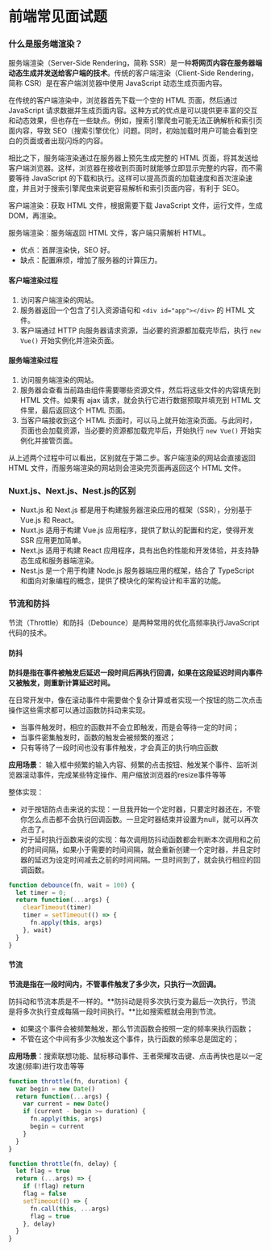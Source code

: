 # 前端常见面试题

### 什么是服务端渲染？

服务端渲染（Server-Side Rendering，简称 SSR）是一种**将网页内容在服务器端动态生成并发送给客户端的技术**。传统的客户端渲染（Client-Side Rendering，简称 CSR）是在客户端浏览器中使用 JavaScript 动态生成页面内容。

在传统的客户端渲染中，浏览器首先下载一个空的 HTML 页面，然后通过 JavaScript 请求数据并生成页面内容。这种方式的优点是可以提供更丰富的交互和动态效果，但也存在一些缺点。例如，搜索引擎爬虫可能无法正确解析和索引页面内容，导致 SEO（搜索引擎优化）问题。同时，初始加载时用户可能会看到空白的页面或者出现闪烁的内容。

相比之下，服务端渲染通过在服务器上预先生成完整的 HTML 页面，将其发送给客户端浏览器。这样，浏览器在接收到页面时就能够立即显示完整的内容，而不需要等待 JavaScript 的下载和执行。这样可以提高页面的加载速度和首次渲染速度，并且对于搜索引擎爬虫来说更容易解析和索引页面内容，有利于 SEO。

客户端渲染：获取 HTML 文件，根据需要下载 JavaScript 文件，运行文件，生成 DOM，再渲染。

服务端渲染：服务端返回 HTML 文件，客户端只需解析 HTML。

- 优点：首屏渲染快，SEO 好。
- 缺点：配置麻烦，增加了服务器的计算压力。

#### 客户端渲染过程

1. 访问客户端渲染的网站。
2. 服务器返回一个包含了引入资源语句和 `<div id="app"></div>` 的 HTML 文件。
3. 客户端通过 HTTP 向服务器请求资源，当必要的资源都加载完毕后，执行 `new Vue()` 开始实例化并渲染页面。

#### 服务端渲染过程

1. 访问服务端渲染的网站。
2. 服务器会查看当前路由组件需要哪些资源文件，然后将这些文件的内容填充到 HTML 文件。如果有 ajax 请求，就会执行它进行数据预取并填充到 HTML 文件里，最后返回这个 HTML 页面。
3. 当客户端接收到这个 HTML 页面时，可以马上就开始渲染页面。与此同时，页面也会加载资源，当必要的资源都加载完毕后，开始执行 `new Vue()` 开始实例化并接管页面。

从上述两个过程中可以看出，区别就在于第二步。客户端渲染的网站会直接返回 HTML 文件，而服务端渲染的网站则会渲染完页面再返回这个 HTML 文件。



### Nuxt.js、Next.js、Nest.js的区别

- Nuxt.js 和 Next.js 都是用于构建服务器渲染应用的框架（SSR），分别基于 Vue.js 和 React。
- Nuxt.js 适用于构建 Vue.js 应用程序，提供了默认的配置和约定，使得开发 SSR 应用更加简单。
- Next.js 适用于构建 React 应用程序，具有出色的性能和开发体验，并支持静态生成和服务器端渲染。
- Nest.js 是一个用于构建 Node.js 服务器端应用的框架，结合了 TypeScript 和面向对象编程的概念，提供了模块化的架构设计和丰富的功能。



### 节流和防抖

节流（Throttle）和防抖（Debounce）是两种常用的优化高频率执行JavaScript代码的技术。

#### 防抖

**防抖是指在事件被触发后延迟一段时间后再执行回调，如果在这段延迟时间内事件又被触发，则重新计算延迟时间。** 

在日常开发中，像在滚动事件中需要做个复杂计算或者实现一个按钮的防二次点击操作这些需求都可以通过函数防抖动来实现。

- 当事件触发时，相应的函数并不会立即触发，而是会等待一定的时间；
- 当事件密集触发时，函数的触发会被频繁的推迟；
- 只有等待了一段时间也没有事件触发，才会真正的执行响应函数

**应用场景**： 输入框中频繁的输入内容、频繁的点击按钮、触发某个事件、监听浏览器滚动事件，完成某些特定操作、用户缩放浏览器的resize事件等等

整体实现：

- 对于按钮防点击来说的实现：一旦我开始一个定时器，只要定时器还在，不管你怎么点击都不会执行回调函数。一旦定时器结束并设置为null，就可以再次点击了。
- 对于延时执行函数来说的实现：每次调用防抖动函数都会判断本次调用和之前的时间间隔，如果小于需要的时间间隔，就会重新创建一个定时器，并且定时器的延迟为设定时间减去之前的时间间隔。一旦时间到了，就会执行相应的回调函数。

```js
function debounce(fn, wait = 100) {
  let timer = 0;
  return function(...args) {
    clearTimeout(timer)
    timer = setTimeout(() => {
      fn.apply(this, args)
    }, wait)
  }
}
```



#### 节流

**节流是指在一段时间内，不管事件触发了多少次，只执行一次回调。** 

防抖动和节流本质是不一样的。**防抖动是将多次执行变为最后一次执行，节流是将多次执行变成每隔一段时间执行。**比如搜索框就会用到节流。

- 如果这个事件会被频繁触发，那么节流函数会按照一定的频率来执行函数；
- 不管在这个中间有多少次触发这个事件，执行函数的频率总是固定的；

**应用场景**：搜索联想功能、鼠标移动事件、王者荣耀攻击键、点击再快也是以一定攻速(频率)进行攻击等等

```js
function throttle(fn, duration) {
  var begin = new Date()
  return function(...args) {
    var current = new Date()
    if (current - begin >= duration) {
      fn.apply(this, args)
      begin = current
    }
  }
}

function throttle(fn, delay) {
  let flag = true
  return (...args) => {
    if (!flag) return
    flag = false
    setTimeout(() => {
      fn.call(this, ...args)
      flag = true
    }, delay)
  }
}
```


